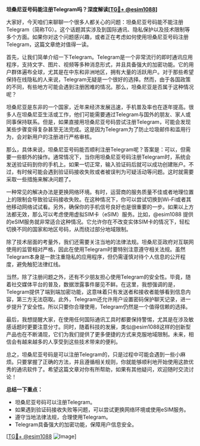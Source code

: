 **坦桑尼亚号码能注册Telegram吗？深度解读[[TG💪+ @esim1088](https://t.me/s/esim1088)]**

大家好，今天咱们来聊聊一个很多人都关心的问题：坦桑尼亚号码能不能注册Telegram（简称TG）。这个话题其实涉及到国际通讯、隐私保护以及技术限制等多个方面。如果你对这个问题感兴趣，或者正在考虑如何使用坦桑尼亚号码注册Telegram，这篇文章绝对值得一读。

首先，让我们简单介绍一下Telegram。Telegram是一个非常流行的即时通讯应用程序，支持文字、图片、视频等多种消息形式，并且具备强大的加密功能。它的用户群体遍布全球，尤其是在中东和非洲地区，拥有大量的活跃用户。对于那些希望保持在线隐私的人来说，Telegram无疑是一个很好的选择。然而，由于各国政策的不同，有些地方可能会遇到注册困难的情况。那么，坦桑尼亚是否属于这种情况呢？

坦桑尼亚是东非的一个国家，近年来经济发展迅速，手机普及率也在逐年提高。很多人在坦桑尼亚生活或工作，他们可能需要通过Telegram与国外的朋友、家人或同事保持联系。但是，如果直接用坦桑尼亚号码尝试注册Telegram，可能会发现某些步骤变得复杂甚至无法完成。这是因为Telegram为了防止垃圾邮件和滥用行为，会对新用户的注册进行严格审核。

那么，具体来说，坦桑尼亚号码能否顺利注册Telegram呢？答案是：可以，但需要一些额外的操作。通常情况下，当你用坦桑尼亚号码注册Telegram时，系统会发送验证码到你的手机上。如果一切正常，输入验证码后就可以成功创建账户。不过，有时候可能会遇到验证码接收失败或者被误判为可疑活动等问题。这时就需要采取一些措施来解决问题了。

一种常见的解决办法是更换网络环境。有时，运营商的服务质量不佳或者地理位置上的限制会导致验证码接收失败。在这种情况下，你可以尝试切换到Wi-Fi或者其他移动网络试试看。另外，确保你的手机信号良好也是很重要的一步。如果以上方法都无效，那么可以考虑使用虚拟SIM卡（eSIM）服务。比如，@esim1088 提供的eSIM服务就非常适合这种情况。它允许你在不改变实体SIM卡的情况下，轻松切换不同的国家和地区号码，从而绕过部分地域限制。

除了技术层面的考量外，我们还需要关注当地的法律法规。坦桑尼亚政府对互联网使用的监管相对严格，因此在使用Telegram时要特别注意遵守相关法规。虽然Telegram本身是一款注重隐私的应用程序，但仍需谨慎对待个人信息的公开程度，避免触犯法律红线。

当然，除了注册问题之外，还有不少朋友担心使用Telegram的安全性。毕竟，随着社交媒体平台的普及，数据泄露事件屡见不鲜。在这里，我想强调的是，Telegram提供了端到端加密功能，这意味着只有发送者和接收者能够看到信息内容，第三方无法窃取。此外，Telegram还允许用户设置密码保护聊天记录，进一步提升了安全性。所以只要你合理使用，Telegram仍然是一个值得信赖的选择。

最后，我想提醒大家，在使用任何国际通讯工具时都要保持警惕，尤其是在涉及敏感话题时更要注意分寸。同时，随着科技的发展，类似@esim1088这样的创新型产品也在不断涌现，它们为我们提供了更多便捷的方式来克服地域限制。未来，相信会有越来越多的人享受到这些技术带来的便利。

总之，坦桑尼亚号码是可以注册Telegram的，只是过程中可能会遇到一些小麻烦。只要掌握了正确的方法，并且遵循相关规则，你就能够顺利地开始使用这款优秀的通讯软件了。希望这篇文章对你有所帮助，如果有其他疑问，欢迎随时交流讨论！

**总结一下重点：**
- 坦桑尼亚号码可以注册Telegram。
- 如果遇到验证码接收失败等问题，可以尝试更换网络环境或使用eSIM服务。
- 遵守当地法律法规，合理使用Telegram。
- Telegram具备强大的加密功能，保障用户信息安全。

[[TG💪+ @esim1088](https://t.me/s/esim1088) ![Image](https://i.postimg.cc/4NQfJmqS/Snipaste-2025-05-13-00-14-12.png)]